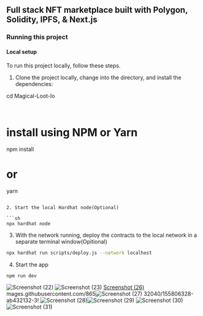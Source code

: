 ## Full stack NFT marketplace built with Polygon, Solidity, IPFS, & Next.js

### Running this project

#### Local setup



To run this project locally, follow these steps.

1. Clone the project locally, change into the directory, and install the dependencies:

cd Magical-Loot-Io

</br>

# install using NPM or Yarn
npm install

# or

yarn
```

2. Start the local Hardhat node(Optional)

```sh
npx hardhat node
```

3. With the network running, deploy the contracts to the local network in a separate terminal window(Opitional)

```sh
npx hardhat run scripts/deploy.js --network localhost
```

4. Start the app

```
npm run dev
```
![Screenshot (22)](https://user-images.githubusercontent.com/86532040/155808426-0c39934c-6c20-4f34-a9b2-acff6853bfc5.png)
![Screenshot (23)](https://user-images.githubusercontent.com/86532040/155807454-667b2369-3323-4141-8f67-c5989598e8d0.png)
[Screenshot (26)](https://user-images.githubusercontent.com/86532040/155806359-788a2200-e774-42bb-bc40-b936dfae87ad.png)
mages.githubusercontent.com/865![Screenshot (27)](https://user-images.githubusercontent.com/86532040/155806415-1851dbfc-6f3d-4a84-9a3c-d632a862d9a2.png)
32040/155806328-ab432132-3!
![Screenshot (28)](https://user-images.githubusercontent.com/86532040/155806462-92754c82-8058-423b-a831-49e92d5c12b6.png)![Screenshot (29)](https://user-images.githubusercontent.com/86532040/155806502-749f56af-eadd-457d-9e49-38aa9e6c8d16.png)
![Screenshot (30)](https://user-images.githubusercontent.com/86532040/155806528-52ccc866-78a3-47d2-8d15-5d4ea2b974b3.png)
![Screenshot (31)](https://user-images.githubusercontent.com/86532040/155808657-d9f37bfd-17c9-490e-8efb-478dd0804b1c.png)

